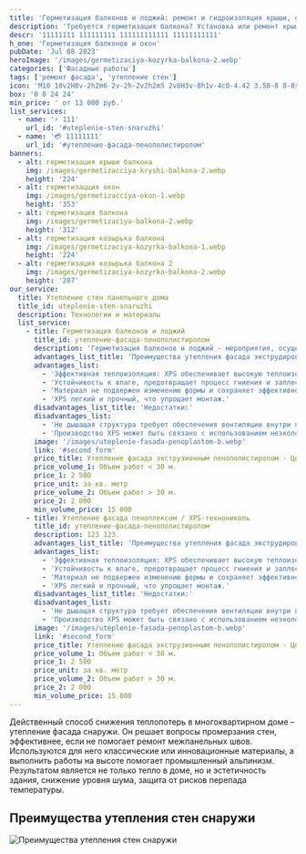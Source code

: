 ```yaml
---
title: 'Герметизация балконов и лоджий: ремонт и гидроизоляция крыши, окон и швов балконов в Ульяновске'
description: 'Требуется герметизация балкона? Установка или ремонт крыши балкона? Мы предоставляем услуги по герметизации и гидроизоляции крыш, козырьков и швов балконов, герметизации окон снаружи.'
descr: '11111111 111111111 111111111111 11111111111'
h_one: 'Герметизация балконов и окон'
pubDate: 'Jul 08 2023'
heroImage: '/images/germetizaciya-kozyrka-balkona-2.webp'
categories: ['Фасадные работы']
tags: ['ремонт фасада', 'утепление стен']
icon: 'M10 10v2H8v-2h2m6 2v-2h-2v2h2m5 2v8H3v-8h1v-4c0-4.42 3.58-8 8-8s8 3.58 8 8v4h1M7 16H5v4h2v-4m4 0H9v4h2v-4m0-11.92C8.16 4.56 6 7.03 6 10v4h5V4.08M13 14h5v-4c0-2.97-2.16-5.44-5-5.92V14m2 2h-2v4h2v-4m4 0h-2v4h2v-4Z'
box: '0 0 24 24'
min_price: ' от 13 000 руб.'
list_services:
  - name: '⚡ 111'
    url_id: '#uteplenie-sten-snaruzhi'
  - name: '💳 11111111'
    url_id: '#утепление-фасада-пенополистиролом'
banners:
  - alt: герметизация крыши балкона
    img: /images/germetizacciya-kryshi-balkona-2.webp
    height: '224'
  - alt: герметизацция окон
    img: /images/germetizacciya-okon-1.webp
    height: '353'
  - alt: герметизация балкона
    img: /images/germetizaciya-balkona-2.webp
    height: '312'
  - alt: герметизация козырька балкона
    img: /images/germetizaciya-kozyrka-balkona-1.webp
    height: '224'
  - alt: герметизация козырька балкона 2
    img: /images/germetizaciya-kozyrka-balkona-2.webp
    height: '207'
our_service:
  title: Утепление стен панельного дома
  title_id: uteplenie-sten-snaruzhi
  description: Технологии и материалы
  list_service:
    - title: Герметизация балконов и лоджий
      title_id: утепление-фасада-пенополистиролом
      description: 'Герметизация балконов и лоджий - мероприятия, осуществляемые промышленными альпинистами, направленные на устранение проблем водопроницаемости и теплоизоляции балконов и лоджий. Включает в себя применение специальных герметизирующих материалов и методов работы на высоте для обеспечения долговечности стеновых материалов и оконных конструкций.'
      advantages_list_title: 'Преимущества утепления фасада экструдированным пенополистиролом (XPS):'
      advantages_list:
        - 'Эффективная теплоизоляция: XPS обеспечивает высокую теплоизоляцию благодаря низкой теплопроводности.'
        - 'Устойчивость к влаге, предотвращает процесс гниения и заплесневения материала.'
        - 'Материал не подвержен изменению формы и сохраняет эффективность со временем.'
        - 'XPS легкий и прочный, что упрощает монтаж.'
      disadvantages_list_title: 'Недостатки:'
      disadvantages_list:
        - 'Не дышащая структура требует обеспечения вентиляции внутри помещения.'
        - 'Производство XPS может быть связано с использованием неэкологичных веществ.'
      image: '/images/uteplenie-fasada-penoplastom-b.webp'
      link: '#second_form'
      price_title: Утепление фасада экструзионным пенополистиролом - Цена
      price_volume_1: Объем работ < 30 м.
      price_1: 2 500
      price_unit: за кв. метр
      price_volume_2: Объем работ > 30 м.
      price_2: 2 000
      min_volume_price: 15 000
    - title: Утепление фасада пеноплексом / XPS-технониколь
      title_id: утепление-фасада-пенополистиролом
      description: 123 123.
      advantages_list_title: 'Преимущества утепления фасада экструдированным пенополистиролом (XPS):'
      advantages_list:
        - 'Эффективная теплоизоляция: XPS обеспечивает высокую теплоизоляцию благодаря низкой теплопроводности.'
        - 'Устойчивость к влаге, предотвращает процесс гниения и заплесневения материала.'
        - 'Материал не подвержен изменению формы и сохраняет эффективность со временем.'
        - 'XPS легкий и прочный, что упрощает монтаж.'
      disadvantages_list_title: 'Недостатки:'
      disadvantages_list:
        - 'Не дышащая структура требует обеспечения вентиляции внутри помещения.'
        - 'Производство XPS может быть связано с использованием неэкологичных веществ.'
      image: '/images/uteplenie-fasada-penoplastom-b.webp'
      link: '#second_form'
      price_title: Утепление фасада экструзионным пенополистиролом - Цена
      price_volume_1: Объем работ < 30 м.
      price_1: 2 500
      price_unit: за кв. метр
      price_volume_2: Объем работ > 30 м.
      price_2: 2 000
      min_volume_price: 15 000
---
```


Действенный способ снижения теплопотерь в многоквартирном доме – утепление фасада снаружи. Он решает вопросы промерзания стен, эффективнее, если не помогает ремонт межпанельных швов. Используются для него классические или инновационные материалы, а выполнить работы на высоте помогает промышленный альпинизм. Результатом является не только тепло в доме, но и эстетичность здания, снижение уровня шума, защита от рисков перепада температуры.

## Преимущества утепления стен снаружи

![Преимущества утепления стен снаружи](/images/uteplenie-fasada-minvatoj.webp)
